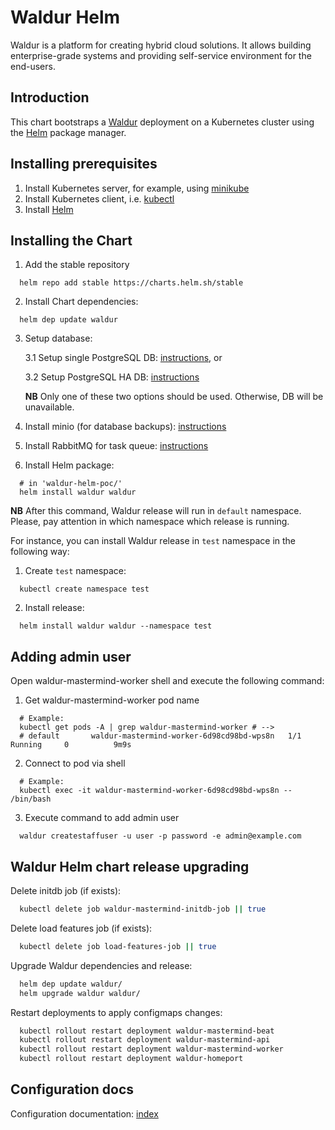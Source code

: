 # Waldur Helm

Waldur is a platform for creating hybrid cloud solutions. It allows building enterprise-grade systems and
providing self-service environment for the end-users.

## Introduction

This chart bootstraps a [Waldur](https://waldur.com/) deployment on a Kubernetes cluster using the [Helm](https://helm.sh) package manager.

## Installing prerequisites

1. Install Kubernetes server, for example, using [minikube](/docs/minikube.md)
2. Install Kubernetes client, i.e. [kubectl](/docs/kubectl.md)
3. Install [Helm](/docs/helm.md)

## Installing the Chart

1. Add the stable repository
```
  helm repo add stable https://charts.helm.sh/stable
```
2. Install Chart dependencies:
```
  helm dep update waldur
```
3. Setup database:

    3.1 Setup single PostgreSQL DB: [instructions](/docs/postgres-db.md), or

    3.2 Setup PostgreSQL HA DB: [instructions](/docs/postgres-db-ha.md)

    **NB** Only one of these two options should be used. Otherwise, DB will be unavailable.
4. Install minio (for database backups): [instructions](/docs/minio.md)
5. Install RabbitMQ for task queue: [instructions](/docs/rabbitmq.md)
5. Install Helm package:
```
  # in 'waldur-helm-poc/'
  helm install waldur waldur
```
**NB** After this command, Waldur release will run in `default` namespace. Please, pay attention in which namespace which release is running.

For instance, you can install Waldur release in `test` namespace in the following way:

1. Create `test` namespace:
```
  kubectl create namespace test
```
2. Install release:
```
  helm install waldur waldur --namespace test
```

## Adding admin user
Open waldur-mastermind-worker shell and execute the following command:

1. Get waldur-mastermind-worker pod name
```
  # Example:
  kubectl get pods -A | grep waldur-mastermind-worker # -->
  # default       waldur-mastermind-worker-6d98cd98bd-wps8n   1/1     Running     0          9m9s
```
2. Connect to pod via shell
```
  # Example:
  kubectl exec -it waldur-mastermind-worker-6d98cd98bd-wps8n -- /bin/bash
```
3. Execute command to add admin user
```
  waldur createstaffuser -u user -p password -e admin@example.com
```

## Waldur Helm chart release upgrading
Delete initdb job (if exists):
```bash
  kubectl delete job waldur-mastermind-initdb-job || true
```

Delete load features job (if exists):
```bash
  kubectl delete job load-features-job || true
```

Upgrade Waldur dependencies and release:
```bash
  helm dep update waldur/
  helm upgrade waldur waldur/
```

Restart deployments to apply configmaps changes:

```bash
  kubectl rollout restart deployment waldur-mastermind-beat
  kubectl rollout restart deployment waldur-mastermind-api
  kubectl rollout restart deployment waldur-mastermind-worker
  kubectl rollout restart deployment waldur-homeport
```

## Configuration docs
Configuration documentation: [index](docs/index.md)
